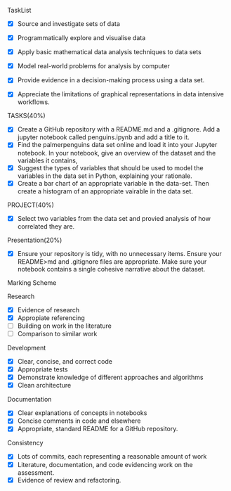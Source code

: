  TaskList

- [x] Source and investigate sets of data
- [x] Programmatically explore and visualise data
- [x] Apply basic mathematical data analysis techniques to data sets
- [x] Model real-world problems for analysis by computer
- [x] Provide evidence in a decision-making process using a data set.
- [x] Appreciate the limitations of graphical representations in data intensive workflows.


TASKS(40%)

- [x] Create a GitHub repository with a README.md and a .gitignore. Add a jupyter notebook called penguins.ipynb and add a title to it.
- [x] Find the palmerpenguins data set online and load it into your Jupyter notebook. In your notebook, give an overview of the dataset
      and the variables it contains,
- [x] Suggest the types of variables that should be used to model the variables in the data set in Python, explaining your rationale.
- [x] Create a bar chart of an appropriate variable in the data-set. Then create a histogram of an appropriate vairable in the data set.

PROJECT(40%)

- [x] Select two variables from the data set and provied analysis of how correlated they are.

Presentation(20%)

- [x] Ensure your repository is tidy, with no unnecessary items. Ensure your README>md and .gitignore files are appropriate. Make sure
      your notebook contains a single cohesive narrative about the dataset.

Marking Scheme

Research
- [x] Evidence of research
- [x] Appropiate referencing
- [ ] Building on work in the literature
- [ ] Comparison to similar work

Development
- [x] Clear, concise, and correct code
- [x] Appropriate tests
- [x] Demonstrate knowledge of different approaches and algorithms
- [x] Clean architecture

Documentation
- [x] Clear explanations of concepts in notebooks
- [x] Concise comments in code and elsewhere
- [x] Appropriate, standard README for a GitHub repository.

Consistency
- [x] Lots of commits, each representing a reasonable amount of work
- [x] Literature, documentation, and code evidencing work on the assessment.
- [x] Evidence of review and refactoring.
